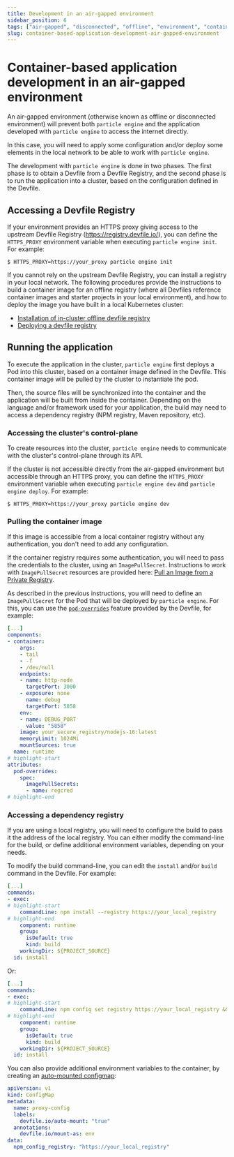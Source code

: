 ```yaml
---
title: Development in an air-gapped environment
sidebar_position: 6
tags: ["air-gapped", "disconnected", "offline", "environment", "container", "kubernetes", "openshift", "development"]
slug: container-based-application-development-air-gapped-environment
---
```


# Container-based application development in an air-gapped environment

An air-gapped environment (otherwise known as offline or disconnected environment) will prevent both `particle engine` and the application
developed with `particle engine` to access the internet directly.

In this case, you will need to apply some configuration and/or deploy some elements in the local network to be able to work with `particle engine`.

The development with `particle engine` is done in two phases. The first phase is to obtain a Devfile from a Devfile Registry, and the second phase
is to run the application into a cluster, based on the configuration defined in the Devfile.

## Accessing a Devfile Registry

If your environment provides an HTTPS proxy giving access to the upstream Devfile Registry (https://registry.devfile.io/),
you can define the `HTTPS_PROXY` environment variable when executing `particle engine init`. For example:

```
$ HTTPS_PROXY=https://your_proxy particle engine init
```

If you cannot rely on the upstream Devfile Registry, you can install a registry in your local network.
The following procedures provide the instructions to build a container image for an offline registry
(where all Devfiles reference container images and starter projects in your local environment),
and how to deploy the image you have built in a local Kubernetes cluster:
- [Installation of in-cluster offline devfile registry](https://devfile.io/docs/2.2.0/installation-of-in-cluster-offline-devfile-registry)
- [Deploying a devfile registry](https://devfile.io/docs/2.2.0/deploying-a-devfile-registry)

## Running the application

To execute the application in the cluster, `particle engine` first deploys a Pod into this cluster, based on a container image defined in the Devfile. This container image will be pulled by the cluster to instantiate the pod.

Then, the source files will be synchronized into the container and the application will be built from inside the container. Depending on the language and/or framework used for your application, the build may need to access a dependency registry (NPM registry, Maven repository, etc).

### Accessing the cluster's control-plane

To create resources into the cluster, `particle engine` needs to communicate with the cluster's control-plane through its API.

If the cluster is not accessible directly from the air-gapped environment but accessible through an HTTPS proxy, you can define the `HTTPS_PROXY` environment variable when executing `particle engine dev` and `particle engine deploy`. For example:

```
$ HTTPS_PROXY=https://your_proxy particle engine dev
```

### Pulling the container image

If this image is accessible from a local container registry without any authentication,
you don't need to add any configuration.

If the container registry requires some authentication, you will need to pass the credentials
to the cluster, using an `ImagePullSecret`. Instructions to work with `ImagePullSecret` resources
are provided here: [Pull an Image from a Private Registry](https://kubernetes.io/docs/tasks/configure-pod-container/pull-image-private-registry/).

As described in the previous instructions, you will need to define an `ImagePullSecret` for the Pod
that will be deployed by `particle engine`. For this, you can use the [`pod-overrides`](https://devfile.io/docs/2.2.0/overriding-pod-and-container-attributes#pod-overrides) feature provided by the Devfile, for example:

```yaml
[...]
components:
- container:
    args:
    - tail
    - -f
    - /dev/null
    endpoints:
    - name: http-node
      targetPort: 3000
    - exposure: none
      name: debug
      targetPort: 5858
    env:
    - name: DEBUG_PORT
      value: "5858"
    image: your_secure_registry/nodejs-16:latest
    memoryLimit: 1024Mi
    mountSources: true
  name: runtime
# highlight-start
attributes:
  pod-overrides:
    spec:
      imagePullSecrets:
      - name: regcred
# highlight-end
```

### Accessing a dependency registry

If you are using a local registry, you will need to configure the build to pass it the address of the local registry. You can either modify the command-line for the build, or define additional environment variables, depending on your needs.

To modify the build command-line, you can edit the `install` and/or `build` command in the Devfile. For example:

```yaml
[...]
commands:
- exec:
# highlight-start
    commandLine: npm install --registry https://your_local_registry
# highlight-end
    component: runtime
    group:
      isDefault: true
      kind: build
    workingDir: ${PROJECT_SOURCE}
  id: install
```

Or:

```yaml
[...]
commands:
- exec:
# highlight-start
    commandLine: npm config set registry https://your_local_registry && npm install
# highlight-end
    component: runtime
    group:
      isDefault: true
      kind: build
    workingDir: ${PROJECT_SOURCE}
  id: install
```

You can also provide additional environment variables to the container, by creating an [auto-mounted configmap](/docs/user-guides/advanced/automounting-volumes):

```yaml
apiVersion: v1
kind: ConfigMap
metadata:
  name: proxy-config
  labels:
    devfile.io/auto-mount: "true"
  annotations:
    devfile.io/mount-as: env
data:
  npm_config_registry: "https://your_local_registry"
```
